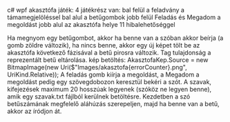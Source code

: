 c# wpf akasztófa játék: 
4 játékrész van:
bal felül a feladvány a támamegjelöléssel
bal alul a betűgombok
jobb felül  Feladás és  Megadom a megoldást
jobb alul az akasztófa helye 11 hibalehetőséggel

Ha megnyom egy betűgombot, akkor ha benne van a szóban akkor beírja (a gomb zöldre változik), ha nincs benne, akkor egy új képet tölt be az akasztófa következő fázisával a betű pirosra változik.
Tag tulajdonság a reprezentált betű eltárolása.
kép betöltés: AkasztofaKep.Source = new BitmapImage(new Uri($"Images/akasztofa{errorCounter}.png", UriKind.Relative));
A feladás gomb kiírja a megoldást, a Megadom a megoldást pedig egy szövegdobozon keresztül bekéri a szót. 
A szavak, kifejezések maximum 20 hosszúak legyenek (szóköz ne legyen benne), amik egy szavak.txt fájlból kerülnek betöltésre.
Kezdetben a szó betűszámának megfelelő aláhúzás szerepeljen, majd ha benne van a betű, akkor az íródjon át.
